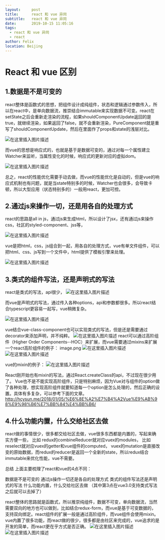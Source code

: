 ```yaml
---
layout:     post
title:      react 和 vue 异同
subtitle:   react 和 vue 异同
date:       2019-10-15 11:05:16
tags: 
  - react 和 vue 异同
  - react
author: Felix
location: Beijing  
---
```

# React 和 vue 区别

## 1.数据是不是可变的
  
react整体是函数式的思想，把组件设计成纯组件，状态和逻辑通过参数传入，所以在react中，是单向数据流，推崇结合immutable来实现数据不可变。react在setState之后会重新走渲染的流程，如果shouldComponentUpdate返回的是true，就继续渲染，如果返回了false，就不会重新渲染，PureComponent就是重写了shouldComponentUpdate，然后在里面作了props和state的浅层对比。

![在这里插入图片描述](https://img-blog.csdnimg.cn/20191015005308845.png)

而vue的思想是响应式的，也就是基于是数据可变的，通过对每一个属性建立Watcher来监听，当属性变化的时候，响应式的更新对应的虚拟dom。

![在这里插入图片描述](https://img-blog.csdnimg.cn/20191015005241353.png)

总之，react的性能优化需要手动去做，而vue的性能优化是自动的，但是vue的响应式机制也有问题，就是当state特别多的时候，Watcher也会很多，会导致卡顿，所以大型应用（状态特别多的）一般用react，更加可控。

## 2.通过js来操作一切，还是用各自的处理方式

react的思路是all in js，通过js来生成html，所以设计了jsx，还有通过js来操作css，社区的styled-component、jss等，

![在这里插入图片描述](https://img-blog.csdnimg.cn/20191015005517376.png)

vue是把html，css，js组合到一起，用各自的处理方式，vue有单文件组件，可以把html、css、js写到一个文件中，html提供了模板引擎来处理。

![在这里插入图片描述](https://img-blog.csdnimg.cn/20191015005343361.png)


## 3.类式的组件写法，还是声明式的写法

react是类式的写法，api很少，
![在这里插入图片描述](https://img-blog.csdnimg.cn/20191015005629774.png)


而vue是声明式的写法，通过传入各种options，api和参数都很多。所以react结合typescript更容易一起写，vue稍微复杂。


![在这里插入图片描述](https://img-blog.csdnimg.cn/20191015005947807.png)

vue结合vue-class-component也可以实现类式的写法，但是还是需要通过decorator来添加声明，并不纯粹。
![在这里插入图片描述](https://img-blog.csdnimg.cn/20191015005712946.png)
react可以通过高阶组件（Higher Order Components--HOC）来扩展，而vue需要通过mixins来扩展
一个react高阶组件的例子：
image.png
![在这里插入图片描述](https://img-blog.csdnimg.cn/2019101501002376.png)
![在这里插入图片描述](https://img-blog.csdnimg.cn/20191015010222455.png)

vue的mixin的例子：
![在这里插入图片描述](https://img-blog.csdnimg.cn/20191015005539407.png)

React刚开始也有mixin的写法，通过React.createClass的api，不过现在很少用了。
Vue也不是不能实现高阶组件，只是特别麻烦，因为Vue对与组件的option做了各种处理，想实现高阶组件就要知道每一个option是怎么处理的，然后正确的设置。具体有多复杂，可以参考下面的文章。
http://hcysun.me/2018/01/05/%E6%8E%A2%E7%B4%A2Vue%E9%AB%98%E9%98%B6%E7%BB%84%E4%BB%B6/

## 4.什么功能内置，什么交给社区去做

react做的事情很少，很多都交给社区去做，vue很多东西都是内置的，写起来确实方便一些，
比如 redux的combineReducer就对应vuex的modules，
比如reselect就对应vuex的getter和vue组件的computed，
vuex的mutation是直接改变的原始数据，而redux的reducer是返回一个全新的state，所以redux结合immutable来优化性能，vue不需要。

总结
上面主要梳理了react和vue的4点不同：

数据是不是可变的
通过js操作一切还是各自的处理方式
类式的组件写法还是声明式的写法
什么功能内置，什么交给社区去做
（其中第3点在vue3.0支持类式写法之后就可以去掉了）

react整体的思路就是函数式，所以推崇纯组件，数据不可变，单向数据流，当然需要双向的地方也可以做到，比如结合redux-form，而vue是基于可变数据的，支持双向绑定。react组件的扩展一般是通过高阶组件，而vue组件会使用mixin。vue内置了很多功能，而react做的很少，很多都是由社区来完成的，vue追求的是开发的简单，而react更在乎方式是否正确。
![在这里插入图片描述](https://img-blog.csdnimg.cn/20191016000714212.png)
![在这里插入图片描述](https://img-blog.csdnimg.cn/20191015005438484.png)

